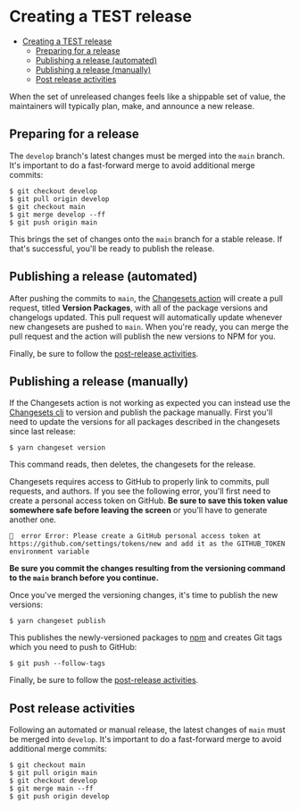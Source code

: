 # Creating a TEST release

<!-- toc -->

- [Creating a TEST release](#creating-a-test-release)
  - [Preparing for a release](#preparing-for-a-release)
  - [Publishing a release (automated)](#publishing-a-release-automated)
  - [Publishing a release (manually)](#publishing-a-release-manually)
  - [Post release activities](#post-release-activities)

<!-- tocstop -->

When the set of unreleased changes feels like a shippable set of value, the maintainers will typically plan, make, and announce a new release.

## Preparing for a release

The `develop` branch's latest changes must be merged into the `main` branch. It's important to do a fast-forward merge to avoid additional merge commits:

```shell
$ git checkout develop
$ git pull origin develop
$ git checkout main
$ git merge develop --ff
$ git push origin main
```

This brings the set of changes onto the `main` branch for a stable release. If that's successful, you'll be ready to publish the release.

## Publishing a release (automated)

After pushing the commits to `main`, the [Changesets action](https://github.com/changesets/action) will create a pull request, titled **Version Packages**, with all of the package versions and changelogs updated. This pull request will automatically update whenever new changesets are pushed to `main`. When you're ready, you can merge the pull request and the action will publish the new versions to NPM for you.

Finally, be sure to follow the [post-release activities](#post-release-activities).

## Publishing a release (manually)

If the Changesets action is not working as expected you can instead use the [Changesets cli](https://github.com/atlassian/changesets/tree/main/packages/pharos-cli) to version and publish the package manually. First you'll need to update the versions for all packages described in the changesets since last release:

```shell
$ yarn changeset version
```

This command reads, then deletes, the changesets for the release.

Changesets requires access to GitHub to properly link to commits, pull requests, and authors. If you see the following error, you'll first need to create a personal access token on GitHub. **Be sure to save this token value somewhere safe before leaving the screen** or you'll have to generate another one.

```
🦋  error Error: Please create a GitHub personal access token at https://github.com/settings/tokens/new and add it as the GITHUB_TOKEN environment variable
```

**Be sure you commit the changes resulting from the versioning command to the `main` branch before you continue.**

Once you've merged the versioning changes, it's time to publish the new versions:

```shell
$ yarn changeset publish
```

This publishes the newly-versioned packages to [npm](https://www.npmjs.com/) and creates Git tags which you need to push to GitHub:

```shell
$ git push --follow-tags
```

Finally, be sure to follow the [post-release activities](#post-release-activities).

## Post release activities

Following an automated or manual release, the latest changes of `main` must be merged into `develop`. It's important to do a fast-forward merge to avoid additional merge commits:

```shell
$ git checkout main
$ git pull origin main
$ git checkout develop
$ git merge main --ff
$ git push origin develop
```